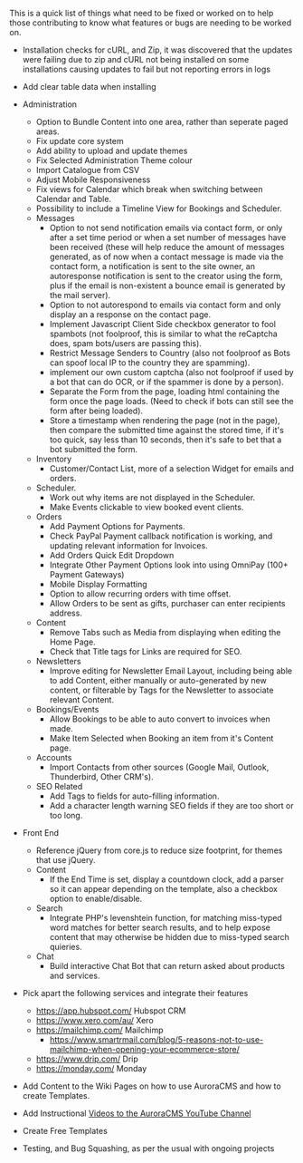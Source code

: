 This is a quick list of things what need to be fixed or worked on to help those contributing to know what features or bugs are needing to be worked on.

- Installation checks for cURL, and Zip, it was discovered that the updates were failing due to zip and cURL not being installed on some installations causing updates to fail but not reporting errors in logs
- Add clear table data when installing
- Administration
  - Option to Bundle Content into one area, rather than seperate paged areas.
  - Fix update core system
  - Add ability to upload and update themes
  - Fix Selected Administration Theme colour
  - Import Catalogue from CSV
  - Adjust Mobile Responsiveness
  - Fix views for Calendar which break when switching between Calendar and Table.
  - Possibility to include a Timeline View for Bookings and Scheduler.
  - Messages
    - Option to not send notification emails via contact form, or only after a set time period or when a set number of messages have been received (these will help reduce the amount of messages generated, as of now when a contact message is made via the contact form, a notification is sent to the site owner, an autoresponse notification is sent to the creator using the form, plus if the email is non-existent a bounce email is generated by the mail server).
    - Option to not autorespond to emails via contact form and only display an a response on the contact page.
    - Implement Javascript Client Side checkbox generator to fool spambots (not foolproof, this is similar to what the reCaptcha does, spam bots/users are passing this).
    - Restrict Message Senders to Country (also not foolproof as Bots can spoof local IP to the country they are spamming).
    - implement our own custom captcha (also not foolproof if used by a bot that can do OCR, or if the spammer is done by a person).
    - Separate the Form from the page, loading html containing the form once the page loads. (Need to check if bots can still see the form after being loaded).
    - Store a timestamp when rendering the page (not in the page), then compare the submitted time against the stored time, if it's too quick, say less than 10 seconds, then it's safe to bet that a bot submitted the form.
  - Inventory
    - Customer/Contact List, more of a selection Widget for emails and orders.
  - Scheduler.
    - Work out why items are not displayed in the Scheduler.
    - Make Events clickable to view booked event clients.
  - Orders
    - Add Payment Options for Payments.
    - Check PayPal Payment callback notification is working, and updating relevant information for Invoices.
    - Add Orders Quick Edit Dropdown
    - Integrate Other Payment Options look into using OmniPay (100+ Payment Gateways)
    - Mobile Display Formatting
    - Option to allow recurring orders with time offset.
    - Allow Orders to be sent as gifts, purchaser can enter recipients address.
  - Content
    - Remove Tabs such as Media from displaying when editing the Home Page.
    - Check that Title tags for Links are required for SEO.
  - Newsletters
    - Improve editing for Newsletter Email Layout, including being able to add Content, either manually or auto-generated by new content, or filterable by Tags for the Newsletter to associate relevant Content.
  - Bookings/Events
    - Allow Bookings to be able to auto convert to invoices when made.
    - Make Item Selected when Booking an item from it's Content page.
  - Accounts
    - Import Contacts from other sources (Google Mail, Outlook, Thunderbird, Other CRM's).
  - SEO Related
    - Add Tags to fields for auto-filling information.
    - Add a character length warning SEO fields if they are too short or too long.
- Front End
  - Reference jQuery from core.js to reduce size footprint, for themes that use jQuery.
  - Content
    - If the End Time is set, display a countdown clock, add a parser so it can appear depending on the template, also a checkbox option to enable/disable.
  - Search
    - Integrate PHP's levenshtein function, for matching miss-typed word matches for better search results, and to help expose content that may otherwise be hidden due to miss-typed search quieries.
  - Chat
    - Build interactive Chat Bot that can return asked about products and services.
- Pick apart the following services and integrate their features
  - https://app.hubspot.com/ Hubspot CRM
  - https://www.xero.com/au/ Xero
  - https://mailchimp.com/ Mailchimp
    - https://www.smartrmail.com/blog/5-reasons-not-to-use-mailchimp-when-opening-your-ecommerce-store/
  - https://www.drip.com/ Drip
  - https://monday.com/ Monday

- Add Content to the Wiki Pages on how to use AuroraCMS and how to create Templates.
- Add Instructional [Videos to the AuroraCMS YouTube Channel](https://www.youtube.com/channel/UC9vFbrBKmnSgf8TNUBvDX2Q)
- Create Free Templates
- Testing, and Bug Squashing, as per the usual with ongoing projects
